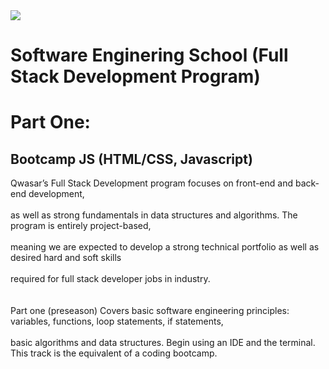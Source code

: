 <img src="https://user-images.githubusercontent.com/79994012/206859453-8e2ed5ac-f540-44a5-866d-66d16f54b675.jpg">

<h1>Software Enginering School (Full Stack Development Program)</h1>
<h1>Part One:</h1>
<h2>Bootcamp JS (HTML/CSS, Javascript)</h2>

<p>Qwasar’s Full Stack Development program focuses on front-end and back-end development,<br><br> as well as strong fundamentals in data structures and algorithms. The program is entirely project-based, <br><br>meaning we are expected to develop a strong technical portfolio as well as desired hard and soft skills<br> <br>required for full stack developer jobs in industry.<br><br><br>
Part one (preseason) Covers basic software engineering principles: variables, functions, loop statements, if statements,<br><br> basic algorithms and data structures. Begin using an IDE and the terminal. This track is the equivalent of a coding bootcamp.
